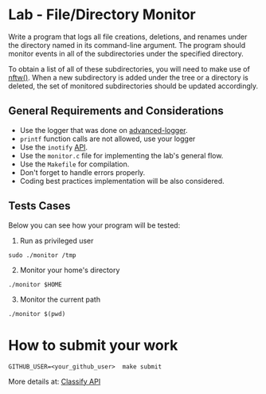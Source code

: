 Lab - File/Directory Monitor
================================

Write a program that logs all file creations, deletions, and renames under the directory named in its command-line argument.
The program should monitor events in all of the subdirectories under the specified directory.

To obtain a list of all of these subdirectories, you will need to make use of [nftw()](https://linux.die.net/man/3/nftw).
When a new subdirectory is added under the tree or a directory is deleted, the set of monitored subdirectories should be updated accordingly.

General Requirements and Considerations
---------------------------------------
- Use the logger that was done on [advanced-logger](https://github.com/CodersSquad/ap-labs/tree/master/labs/advanced-logger).
- `printf` function calls are not allowed, use your logger
- Use the `inotify` [API](http://man7.org/linux/man-pages/man7/inotify.7.html).
- Use the `monitor.c` file for implementing the lab's general flow.
- Use the `Makefile` for compilation.
- Don't forget to handle errors properly.
- Coding best practices implementation will be also considered.

Tests Cases
-----------
Below you can see how your program will be tested:

1. Run as privileged user
```
sudo ./monitor /tmp
```

2. Monitor your home's directory
```
./monitor $HOME
```

3. Monitor the current path
```
./monitor $(pwd)
```

How to submit your work
=======================
```
GITHUB_USER=<your_github_user>  make submit
```
More details at: [Classify API](../../classify.md)


